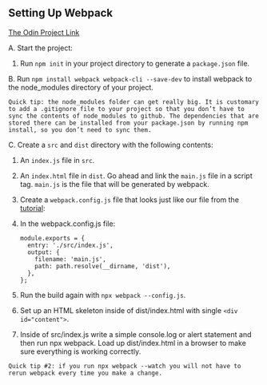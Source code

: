 ## Setting Up Webpack

[The Odin Project Link](https://www.theodinproject.com/lessons/node-path-javascript-restaurant-page)

A. Start the project:

  1. Run ```npm init``` in your project directory to generate a ```package.json``` file.

B. Run ```npm install webpack webpack-cli --save-dev``` to install webpack to the node_modules directory of your project.

    Quick tip: the node_modules folder can get really big. It is customary to add a .gitignore file to your project so that you don’t have to sync the contents of node_modules to github. The dependencies that are stored there can be installed from your package.json by running npm install, so you don’t need to sync them.

C. Create a ```src``` and ```dist``` directory with the following contents:

  1. An ```index.js``` file in ```src```.

  2. An ```index.html``` file in ```dist```. Go ahead and link the ```main.js``` file in a script tag. ```main.js``` is the file that will be generated by webpack.

  3. Create a ```webpack.config.js``` file that looks just like our file from the [tutorial](https://webpack.js.org/guides/getting-started/#using-a-configuration):

  4. In the webpack.config.js file:

      ```const path = require('path');
      module.exports = {
        entry: './src/index.js',
        output: {
          filename: 'main.js',
          path: path.resolve(__dirname, 'dist'),
        },
      };      
  5. Run the build again with ```npx webpack --config.js```.

  6. Set up an HTML skeleton inside of dist/index.html with single ```<div id="content">```.

  7. Inside of src/index.js write a simple console.log or alert statement and then run npx webpack. Load up dist/index.html in a browser to make sure everything is working correctly.

    Quick tip #2: if you run npx webpack --watch you will not have to rerun webpack every time you make a change.
    
    
